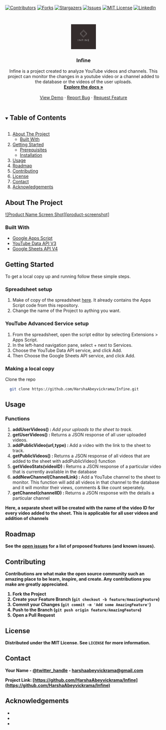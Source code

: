 <!--
*** Thanks for checking out the Best-README-Template. If you have a suggestion
*** that would make this better, please fork the repo and create a pull request
*** or simply open an issue with the tag "enhancement".
*** Thanks again! Now go create something AMAZING! :D
***
***
***
*** To avoid retyping too much info. Do a search and replace for the following:
*** HarshaAbeyvickrama, Infine, twitter_handle, harshaabeyvickrama@gmail.com, Infine, project_description
-->



<!-- PROJECT SHIELDS -->
<!--
*** I'm using markdown "reference style" links for readability.
*** Reference links are enclosed in brackets [ ] instead of parentheses ( ).
*** See the bottom of this document for the declaration of the reference variables
*** for contributors-url, forks-url, etc. This is an optional, concise syntax you may use.
*** https://www.markdownguide.org/basic-syntax/#reference-style-links
-->
[![Contributors][contributors-shield]][contributors-url]
[![Forks][forks-shield]][forks-url]
[![Stargazers][stars-shield]][stars-url]
[![Issues][issues-shield]][issues-url]
[![MIT License][license-shield]][license-url]
[![LinkedIn][linkedin-shield]][linkedin-url]



<!-- PROJECT LOGO -->
<br />
<p align="center">
  <a href="https://github.com/HarshaAbeyvickrama/Infine.git">
    <img src="images/Infine.png" alt="Logo" width="80" height="80">
  </a>

  <h3 align="center">Infine</h3>

  <p align="center">
    Infine is a project created to analyze YouTube videos and channels. This project can monitor the changes in a youtube video or a channel added to the database or the videos of the user uploads.
    <br />
    <a href="https://github.com/HarshaAbeyvickrama/Infine/"><strong>Explore the docs »</strong></a>
    <br />
    <br />
    <a href="https://github.com/HarshaAbeyvickrama/Infine">View Demo</a>
    ·
    <a href="https://github.com/HarshaAbeyvickrama/Infine/issues">Report Bug</a>
    ·
    <a href="https://github.com/HarshaAbeyvickrama/Infine/issues">Request Feature</a>
  </p>
</p>



<!-- TABLE OF CONTENTS -->
<details open="open">
  <summary><h2 style="display: inline-block">Table of Contents</h2></summary>
  <ol>
    <li>
      <a href="#about-the-project">About The Project</a>
      <ul>
        <li><a href="#built-with">Built With</a></li>
      </ul>
    </li>
    <li>
      <a href="#getting-started">Getting Started</a>
      <ul>
        <li><a href="#prerequisites">Prerequisites</a></li>
        <li><a href="#installation">Installation</a></li>
      </ul>
    </li>
    <li><a href="#usage">Usage</a></li>
    <li><a href="#roadmap">Roadmap</a></li>
    <li><a href="#contributing">Contributing</a></li>
    <li><a href="#license">License</a></li>
    <li><a href="#contact">Contact</a></li>
    <li><a href="#acknowledgements">Acknowledgements</a></li>
  </ol>
</details>



<!-- ABOUT THE PROJECT -->
## About The Project

[![Product Name Screen Shot][product-screenshot]](https://example.com)

### Built With

* [Google Apps Script](https://www.google.com/script/start/)
* [YouTube Data API V3](https://developers.google.com/youtube/v3)
* [Google Sheets API V4](https://developers.google.com/sheets/api)



<!-- GETTING STARTED -->
## Getting Started

To get a local copy up and running follow these simple steps.

### Spreadsheet setup

1. Make of copy of the spreadsheet <a href="" class="button primary">here</a>. It already contains the Apps Script code from this repository.
2. Change the name of the Project to aything you want.

### YouTube Advanced Service setup

1. From the spreadsheet, open the script editor by selecting Extensions > Apps Script.
2. In the left-hand navigation pane, select + next to Services.
3. Choose the YouTube Data API service, and click Add.
4. Then Choose the Google Sheets API service, and click Add.

### Making a local copy

Clone the repo
```sh
  git clone https://github.com/HarshaAbeyvickrama/Infine.git
```
<!-- USAGE EXAMPLES -->
## Usage

### Functions

1. <strong>addUserVideos() : </strong> <i>Add your uploads to the sheet to track.</i>
2. <strong>getUserVideos() : </strong> Returns a JSON response of all user uploaded videos.
3. <strong>addPublicVideo(url,type) : </strong> Add a video with the link to the sheet to track.
4. <strong>getPublicVideos() : </strong> Returns a JSON response of all videos that are added to the sheet with addPublicVideo() function
5. <strong>getVideoStats(videoID) : </strong> Returns a JSON response of a particular video that is currently available in the database
6. <strong>addNewChannel(ChannelLink) : </strong> Add a YouTube channel to the sheet to monitor. This function will add all videos in that channel to the database and it will monitor their views, comments & like count seperately.
6. <strong>getChannel(channelID) : </strong> Returns a JSON response with the details a particular channel

<strong>Here,  a separate sheet will be created with the name of the video ID for every video added to the sheet. This is applicable for all user videos and addition of channels<strong>





<!-- ROADMAP -->
## Roadmap

See the [open issues](https://github.com/HarshaAbeyvickrama/Infine/issues) for a list of proposed features (and known issues).



<!-- CONTRIBUTING -->
## Contributing

Contributions are what make the open source community such an amazing place to be learn, inspire, and create. Any contributions you make are **greatly appreciated**.

1. Fork the Project
2. Create your Feature Branch (`git checkout -b feature/AmazingFeature`)
3. Commit your Changes (`git commit -m 'Add some AmazingFeature'`)
4. Push to the Branch (`git push origin feature/AmazingFeature`)
5. Open a Pull Request



<!-- LICENSE -->
## License

Distributed under the MIT License. See `LICENSE` for more information.



<!-- CONTACT -->
## Contact

Your Name - [@twitter_handle](https://twitter.com/twitter_handle) - harshaabeyvickrama@gmail.com

Project Link: [https://github.com/HarshaAbeyvickrama/Infine](https://github.com/HarshaAbeyvickrama/Infine)



<!-- ACKNOWLEDGEMENTS -->
## Acknowledgements

* []()
* []()
* []()





<!-- MARKDOWN LINKS & IMAGES -->
<!-- https://www.markdownguide.org/basic-syntax/#reference-style-links -->
[contributors-shield]: https://img.shields.io/github/contributors/HarshaAbeyvickrama/repo.svg?style=for-the-badge
[contributors-url]: https://github.com/HarshaAbeyvickrama/repo/graphs/contributors
[forks-shield]: https://img.shields.io/github/forks/HarshaAbeyvickrama/repo.svg?style=for-the-badge
[forks-url]: https://github.com/HarshaAbeyvickrama/repo/network/members
[stars-shield]: https://img.shields.io/github/stars/HarshaAbeyvickrama/repo.svg?style=for-the-badge
[stars-url]: https://github.com/HarshaAbeyvickrama/repo/stargazers
[issues-shield]: https://img.shields.io/github/issues/HarshaAbeyvickrama/repo.svg?style=for-the-badge
[issues-url]: https://github.com/HarshaAbeyvickrama/repo/issues
[license-shield]: https://img.shields.io/github/license/HarshaAbeyvickrama/repo.svg?style=for-the-badge
[license-url]: https://github.com/HarshaAbeyvickrama/repo/blob/master/LICENSE.txt
[linkedin-shield]: https://img.shields.io/badge/-LinkedIn-black.svg?style=for-the-badge&logo=linkedin&colorB=555
[linkedin-url]: https://linkedin.com/in/HarshaAbeyvickrama
